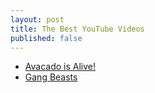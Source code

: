 ```yaml
---
layout: post
title: The Best YouTube Videos
published: false
---
```


* [Avacado is Alive!](https://youtu.be/_kmeb7zURNs)
* [Gang Beasts](https://youtu.be/SWkE5iXobG0)
